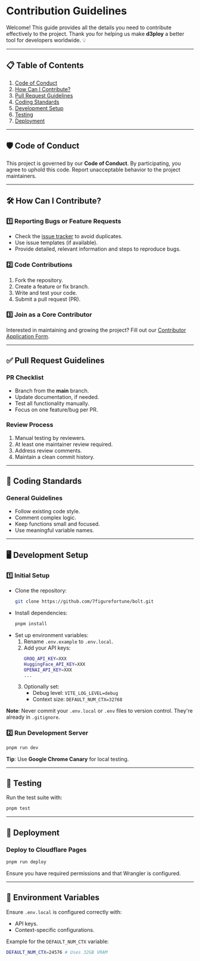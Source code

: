 # Contribution Guidelines

Welcome! This guide provides all the details you need to contribute effectively to the project. Thank you for helping us make **d3ploy** a better tool for developers worldwide. 💡

---

## 📋 Table of Contents

1. [Code of Conduct](#code-of-conduct)
2. [How Can I Contribute?](#how-can-i-contribute)
3. [Pull Request Guidelines](#pull-request-guidelines)
4. [Coding Standards](#coding-standards)
5. [Development Setup](#development-setup)
6. [Testing](#testing)
7. [Deployment](#deployment)

---

## 🛡️ Code of Conduct

This project is governed by our **Code of Conduct**. By participating, you agree to uphold this code. Report unacceptable behavior to the project maintainers.

---

## 🛠️ How Can I Contribute?

### 1️⃣ Reporting Bugs or Feature Requests

- Check the [issue tracker](#) to avoid duplicates.
- Use issue templates (if available).
- Provide detailed, relevant information and steps to reproduce bugs.

### 2️⃣ Code Contributions

1. Fork the repository.
2. Create a feature or fix branch.
3. Write and test your code.
4. Submit a pull request (PR).

### 3️⃣ Join as a Core Contributor

Interested in maintaining and growing the project? Fill out our [Contributor Application Form](https://forms.gle/TBSteXSDCtBDwr5m7).

---

## ✅ Pull Request Guidelines

### PR Checklist

- Branch from the **main** branch.
- Update documentation, if needed.
- Test all functionality manually.
- Focus on one feature/bug per PR.

### Review Process

1. Manual testing by reviewers.
2. At least one maintainer review required.
3. Address review comments.
4. Maintain a clean commit history.

---

## 📏 Coding Standards

### General Guidelines

- Follow existing code style.
- Comment complex logic.
- Keep functions small and focused.
- Use meaningful variable names.

---

## 🖥️ Development Setup

### 1️⃣ Initial Setup

- Clone the repository:
  ```bash
  git clone https://github.com/7figurefortune/bolt.git
  ```
- Install dependencies:
  ```bash
  pnpm install
  ```
- Set up environment variables:
  1. Rename `.env.example` to `.env.local`.
  2. Add your API keys:
     ```bash
     GROQ_API_KEY=XXX
     HuggingFace_API_KEY=XXX
     OPENAI_API_KEY=XXX
     ...
     ```
  4. Optionally set:
     - Debug level: `VITE_LOG_LEVEL=debug`
     - Context size: `DEFAULT_NUM_CTX=32768`

**Note**: Never commit your `.env.local` or `.env` files to version control. They're already in `.gitignore`.

### 2️⃣ Run Development Server

```bash
pnpm run dev
```

**Tip**: Use **Google Chrome Canary** for local testing.

---

## 🧪 Testing

Run the test suite with:

```bash
pnpm test
```

---

## 🚀 Deployment

### Deploy to Cloudflare Pages

```bash
pnpm run deploy
```

Ensure you have required permissions and that Wrangler is configured.

---



## 🔑 Environment Variables

Ensure `.env.local` is configured correctly with:

- API keys.
- Context-specific configurations.

Example for the `DEFAULT_NUM_CTX` variable:

```bash
DEFAULT_NUM_CTX=24576 # Uses 32GB VRAM
```
